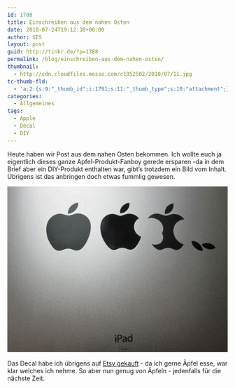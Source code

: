 ```yaml
---
id: 1788
title: Einschreiben aus dem nahen Osten
date: 2010-07-24T19:12:38+00:00
author: SES
layout: post
guid: http://tinkr.de/?p=1788
permalink: /blog/einschreiben-aus-dem-nahen-osten/
thumbnail:
  - http://cdn.cloudfiles.mosso.com/c1952502/2010/07/11.jpg
tc-thumb-fld:
  - 'a:2:{s:9:"_thumb_id";i:1791;s:11:"_thumb_type";s:10:"attachment";}'
categories:
  - Allgemeines
tags:
  - Apple
  - Decal
  - DIY
---
```

Heute haben wir Post aus dem nahen Osten bekommen. Ich wollte euch ja eigentlich dieses ganze Apfel-Produkt-Fanboy gerede ersparen -da in dem Brief aber ein DIY-Produkt enthalten war, gibt&#8217;s trotzdem ein Bild vom Inhalt. Übrigens ist das anbringen doch etwas fummlig gewesen.

<img loading="lazy" src="/assets/2010/07/1.jpg" alt="Decal fürs IPad, mit einem angeknabberten Apfel." title="Decal fürs IPad"   />

Das Decal habe ich übrigens auf [Etsy gekauft](http://www.etsy.com/search_results.php?search_query=decal+ipad&search_type=handmade&ref=auto) - da ich gerne Äpfel esse, war klar welches ich nehme. So aber nun genug von Äpfeln - jedenfalls für die nächste Zeit.

